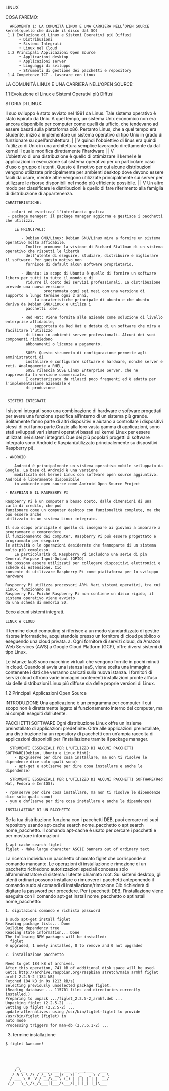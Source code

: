 LINUX

   COSA FAREMO:

      ARGOMENTO 1: LA COMUNITÀ LINUX E UNA CARRIERA NELL’OPEN SOURCE                                            kernel(quello che divide il disco dal SO)
	 1.1 Evoluzione di Linux e Sistemi Operativi più Diffusi
	      • Distribuzioni
	      • Sistemi Integrati
	      • Linux nel Cloud
 	 1.2 Principali Applicazioni Open Source
	      • Applicazioni desktop
	      • Applicazioni server
	      • Linguaggi di sviluppo
	      • Strumenti di gestione dei pacchetti e repository     
	 1.4 Competenze ICT - Lavorare con Linux

      



LA COMUNITÀ LINUX E UNA CARRIERA NELL’OPEN SOURCE:

 1.1 Evoluzione di Linux e Sistemi Operativi più Diffusi 

   STORIA DI LINUX:

  Il suo sviluppo è stato avviato nel 1991 da Linus. Tale sistema operativo è stato ispirato da Unix.
  A quel tempo, un sistema Unix economico non era ancora disponibile per computer come quelli da ufficio,
  che tendevano ad essere basati sulla piattaforma x86. Pertanto Linus, che a quel tempo era studente, 
  iniziò a implementare un sistema operativo di tipo Unix in grado di funzionare su quell’architettura.
	  |
	  |
	  V
  quindi l'obbiettivo di linus era quindi l'utilizzo di Unix in una architettura semplice lavorando direttamente 
  da dal kernel il quale modifica direttamente l'hardware
	   |
	   |
	   V	
  L’obiettivo di una distribuzione è quello di ottimizzare il kernel e le applicazioni in esecuzione 
  sul sistema operativo per un particolare caso d’uso o gruppo di utenti. Questo è il motivo
  per cui alcune distribuzioni vengono utilizzate principalmente per ambienti desktop dove
  devono essere facili da usare, mentre altre vengono utilizzate principalmente sui server per
  utilizzare le risorse disponibili nel modo più efficiente possibile.
	    |
	    |
	    V 
  Un altro modo per classificare le distribuzioni è quello di fare riferimento alla famiglia di
  distribuzione di appartenenza.
		
	CARATTERISTICHE:

	 - colori ed estetica/ l'interfaccia grafica
	 - package menager: il package manager aggiorna e gestisce i pacchetti che utilizzi.
		
		LE PRINCIPALI:
		 
		   - Debian GNU/Linux: Debian GNU/Linux mira a fornire un sistema operativo molto affidabile.
		     Inoltre promuove la visione di Richard Stallman di un sistema operativo che rispetti le libertà
		     dell’utente di eseguire, studiare, distribuire e migliorare il software. Per questo motivo non
		     fornisce di default alcun software proprietario.
		   
		   - Ubuntu: Lo scopo di Ubuntu è quello di fornire un software libero per tutti in tutto il mondo e di
		     ridurre il costo dei servizi professionali. La distribuzione prevede una nuova versione
                     programmata ogni sei mesi con una versione di supporto a lungo termine ogni 2 anni, 
	             la carateristiche principale di ubuntu e che ubuntu deriva da Debian GNU/Linux e utiliza i
		     pacchetti .dev.

		   - Red Hat: Viene fornita alle aziende come soluzione di livello enterprise affidabile,
	             supportata da Red Hat e dotata di un software che mira a facilitare l’utilizzo 
		     di Linux in ambienti server professionali. Alcuni dei suoi componenti richiedono
		     abbonamenti o licenze a pagamento.

		   - SUSE: Questo strumento di configurazione permette agli amministratori di 
		     installare e configurare software e hardware, nonchè server e reti. Analogamente a RHEL,
		     SUSE rilascia SUSE Linux Enterprise Server, che ne rappresenta la versione commerciale.
		     È caratterizzata da rilasci poco frequenti ed è adatta per l’implementazione aziendale e 
		     di produzione


     SISTEMI INTEGRATI

  I sistemi integrati sono una combinazione di hardware e software progettati per avere una
  funzione specifica all’interno di un sistema più grande. Solitamente fanno parte di altri dispositivi
  e aiutano a controllare i dispositivi stessi di cui fanno parte.Grazie alla loro vasta gamma di applicazioni,
  sono stati sviluppati vari sistemi operativi basati sul kernel Linux per
  essere utilizzati nei sistemi integrati.
  Due dei più popolari progetti di software integrato sono Android e Raspian(utilizzato principalemente su
  dispositivi Raspberry pi).
      		 
    - ANDROID

    	Android è principalmente un sistema operativo mobile sviluppato da Google. La base di Android è una versione 
    	modificata del kernel Linux con software open source aggiuntivo. Android è liberamente disponibile
    	in ambiente open source come Android Open Source Project
		
    - RASPBIAN E IL RASPBERRY PI

	Raspberry Pi è un computer a basso costo, dalle dimensioni di una carta di credito, che può
	funzionare come un computer desktop con funzionalità complete, ma che può essere anche
	utilizzato in un sistema Linux integrato.

	Il suo scopo principale è quello di insegnare ai giovani a imparare a programmare e comprendere
	il funzionamento dei computer. Raspberry Pi può essere progettato e programmato per eseguire 
	le attività o le operazioni desiderate che fannoparte di un sistema molto più complesso.
     	Le particolarità di Raspberry Pi includono una serie di pin General Purpose Input-Output (GPIO)
	che possono essere utilizzati per collegare dispositivi elettronici e schede di estensione. Ciò
	consente di utilizzare Raspberry Pi come piattaforma per lo sviluppo hardware
	
	Raspberry Pi utilizza processori ARM. Vari sistemi operativi, tra cui Linux, funzionano su
	Raspberry Pi. Poiché Raspberry Pi non contiene un disco rigido, il sistema operativo viene avviato
	da una scheda di memoria SD.

  Ecco alcuni sistemi integrati.

	

	LINUX e CLOUD
  
   Il termine cloud computing si riferisce a un modo standardizzato di gestire risorse informatiche,
   acquistandole presso un fornitore di cloud pubblico o eseguendo una cloud privata. a. Ogni fornitore di
   servizi cloud, da Amazon Web Services (AWS) a Google Cloud Platform (GCP), offre diversi sistemi
   di tipo Linux.

   Le istanze IaaS sono macchine virtuali che vengono fornite in pochi minuti in cloud. Quando si avvia una istanza IaaS,
   viene scelta una immagine contenente i dati che verranno caricati sulla nuova istanza.
   I fornitori di servizi cloud offrono varie immagini contenenti installazioni pronte all’uso sia delle distribuzioni 
   Linux più diffuse sia delle proprie versioni di Linux.


 1.2 Principali Applicazioni Open Source


   INTRODUZIONE
 Una applicazione è un programma per computer il cui scopo non è direttamente legato al
 funzionamento interno del computer, ma ai compiti eseguiti dall’utente.

   PACCHETTI SOFTWARE
 Ogni distribuzione Linux offre un insieme preinstallato di applicazioni predefinite. Oltre
 alle applicazioni preinstallate, una distribuzione ha un repository di pacchetti con un’ampia
 raccolta di applicazioni disponibili per l’installazione tramite il package manager.
 
      STRUMENTI ESSENZIALI PER L'UTILIZZO DI ALCUNI PACCHETTI SOFTWARE(Debian, Ubuntu e Linux Mint):
        - Dpkg(serve per dire cosa installare, ma non ti risolve le dipendenze dice solo quali sono)
        - apt-get e apt(serve per dire cosa installare e anche le dipendenze)

      STRUMENTI ESSENZIALI PER L'UTILIZZO DI ALCUNI PACCHETTI SOFTWARE(Red Hat, Fedora e CentOS):

	- rpm(serve per dire cosa installare, ma non ti risolve le dipendenze dice solo quali sono) 
	- yum e dnf(serve per dire cosa installare e anche le dipendenze)
   
    INSTALLAZIONE DI UN PACCHETTO
  Se la tua distribuzione funziona con i pacchetti DEB, puoi cercare nei suoi repository usando apt-cache
  search nome_pacchetto o apt search nome_pacchetto. Il comando apt-cache è usato per cercare i pacchetti
  e per mostrare informazioni  
  
	$ apt-cache search figlet
	figlet - Make large character ASCII banners out of ordinary text
   	
  La ricerca individua un pacchetto chiamato figlet che corrisponde al comando mancante. Le
  operazioni di installazione e rimozione di un pacchetto richiedono autorizzazioni speciali
  concesse solo all’amministratore di sistema: l’utente chiamato root. Sui sistemi desktop, gli utenti
  ordinari possono installare o rimuovere i pacchetti anteponendo il comando sudo ai comandi di installazione/rimozione
  Ciò richiederà di digitare la password per procedere. Per i pacchetti DEB, l’installazione viene eseguita
  con il comando apt-get install nome_pacchetto o aptinstall nome_pacchetto:

    1. digitazioni comando e richista password

	$ sudo apt-get install figlet
	Reading package lists... Done
	Building dependency tree
	Reading state information... Done
	The following NEW packages will be installed:
	  figlet
	0 upgraded, 1 newly installed, 0 to remove and 0 not upgraded

    2. installazione pacchetto

	Need to get 184 kB of archives.
	After this operation, 741 kB of additional disk space will be used.
	Get:1 http://archive.raspbian.org/raspbian stretch/main armhf figlet armhf 2.2.5-2 [184 kB]
	Fetched 184 kB in 0s (213 kB/s)
	Selecting previously unselected package figlet.
	(Reading database ... 115701 files and directories currently installed.)
	Preparing to unpack .../figlet_2.2.5-2_armhf.deb ...
	Unpacking figlet (2.2.5-2) ...
	Setting up figlet (2.2.5-2) ...
	update-alternatives: using /usr/bin/figlet-figlet to provide /usr/bin/figlet (figlet) in
	auto mode
	Processing triggers for man-db (2.7.6.1-2) ...

   3. termine installazione

	$ figlet Awesome!


 
  	
   	     _                               
	    / \__      _____ ___  ___  _ __ ___   ___       
       / A \ \ /\ / /_ \/ __|/ _ \| '_ ` _ \ / _ \ 
      / ___ \ V  V / __/\__ \ (_) | | | | | |  __/
     /_/   \_\_/\_/\___||___/\___/|_| |_| |_|\___






































